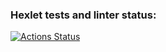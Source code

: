 ### Hexlet tests and linter status:
[![Actions Status](https://github.com/anns7one/python-project-49/actions/workflows/hexlet-check.yml/badge.svg)](https://github.com/anns7one/python-project-49/actions)